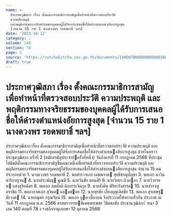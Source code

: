 ```yaml
---
name: >-
  ประกาศวุฒิสภา เรื่อง ตั้งคณะกรรมาธิการสามัญเพื่อทำหน้าที่ตรวจสอบประวัติ
  ความประพฤติ
  และพฤติกรรมทางจริยธรรมของบุคคลผู้ได้รับการเสนอชื่อให้ดำรงตำแหน่งอัยการสูงสุด
  [จำนวน 15 ราย 1 นางดวงพร รอดพยาธิ์ ฯลฯ]
date: '2023-10-12'
category: ง
volume: 140
section: 78
page: 3
source: 'https://ratchakitcha.soc.go.th/documents/140D078N0000000000300.pdf'
draft: true
---
```


# ประกาศวุฒิสภา เรื่อง ตั้งคณะกรรมาธิการสามัญเพื่อทำหน้าที่ตรวจสอบประวัติ ความประพฤติ และพฤติกรรมทางจริยธรรมของบุคคลผู้ได้รับการเสนอชื่อให้ดำรงตำแหน่งอัยการสูงสุด [จำนวน 15 ราย 1 นางดวงพร รอดพยาธิ์ ฯลฯ]

ประกาศวุฒิสภา เรื่อง ตั้งคณะกรรมาธิการสามัญเพื่อทําหน้าที่ตรวจสอบประวัติ ความประพฤติ และพฤติกรรมทางจริยธรรมของบุคคลผู้ได้รับการเสนอชื่อให้ดํารงตําแหนงอัยการสูงสุด ด้วยในคราวประชุมวุฒิสภา ครั้งที่ 2 (สมัยสามัญประจําปครั้งที่หนึ่ง) วันอังคารที่ 11 กรกฎาคม 2566 ที่ประชุมได้มีมติตั้งคณะกรรมาธิการสามัญขึ้นคณะหนึ่งเพื่อทําหน้าที่ตรวจสอบประวัติ ความประพฤติ และพฤติกรรมทางจริยธรรมของบุคคลผู้ได้รับการเสนอชื่อให้ดํารงตําแหนงอัยการสูงสุด จํานวน 15 คน ประกอบด้วย 1. นางดวงพร รอดพยาธิ์ 2. พลตํารวจเอก เดชณรงค สุทธิชาญบัญชา 3. พลเอก นาวิน ดําริกาญจน 4. นายประพันธุ คูณมี 5. นายวันชัย สอนศิริ 6. นายวิทยา ผิวผอง 7. นายวิวรรธน แสงสุริยฉัตร 8. พลเอก สมศักดิ์ นิลบรรเจิดกุล 9. นายสังศิต พิริยะรังสรรค 10. นายสําราญ ครรชิต 11. พลอากาศเอก สุจินต แชมชอย 12. นายสุรชัย เลี้ยงบุญเลิศชัย 13. พลเอก สุรเชษฐ ชัยวงศ 14. นายอนุพร อรุณรัตน์ 15. พลเอก อูด เบื้องบน จึงประกาศให้ทราบทั่วกัน ประกาศ ณ วันที่ 11 กรกฎาคม พ.ศ. 2566 ศาสตราจารยพิเศษพรเพชร วิชิตชลชัย ประธานวุฒิสภา ้ หนา 3 ่ เลม 140 ตอนที่ 78 ง ราชกิจจานุเบกษา 12 ตุลาคม 2566
